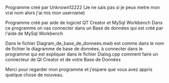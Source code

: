 Programme créé par Unknown12222 (Je ne sais pas si je peux metre mon vrai nom alors j'ai mis mon username)

Programme créé par aide de logiciel QT Creator et MySql Workbench
Dans ce programme on vas connecter dans un Base de données qui est créé par l'aide de MySql Workbench

Dans le fichier Diagram_de_base_de_donnees.mwb est comme dans le nom de fichier le diagramme 
de base de données, à connecter dans le programme qui est expliquer dans le fichier Dialog.cpp comment faire
un connecteur de Qt Creator et de votre Base de Données

Merci pour regarder mon programme et j'espere que vous avez appris quelque chose de nouveau.
